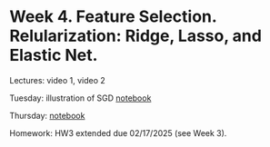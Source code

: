 # Week 4. Feature Selection. Relularization: Ridge, Lasso, and Elastic Net.

Lectures: video 1, video 2

Tuesday: illustration of SGD [notebook](./ML7.ipynb)

Thursday: [notebook](./ML8.ipynb)

Homework: HW3 extended due 02/17/2025 (see Week 3).
